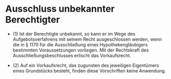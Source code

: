 # Ausschluss unbekannter Berechtigter

- (1) Ist der Berechtigte unbekannt, so kann er im Wege des Aufgebotsverfahrens mit seinem Recht ausgeschlossen werden, wenn die in § 1170 für die Ausschließung eines Hypothekengläubigers bestimmten Voraussetzungen vorliegen. Mit der Rechtskraft des Ausschließungsbeschlusses erlischt das Vorkaufsrecht.

- (2) Auf ein Vorkaufsrecht, das zugunsten des jeweiligen Eigentümers eines Grundstücks besteht, finden diese Vorschriften keine Anwendung.

